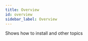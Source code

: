 ```yaml
---
title: Overview
id: overview
sidebar_label: Overview
---
```


<!-- @part src="parts/overview/h1-overview-description.md" -->


Shows how to install and other topics
<!-- @/part -->



<!-- @part src="parts/overview/h1-overview-body.md" -->

<!-- Your content goes here, replacing this comment -->
<!-- @/part -->



